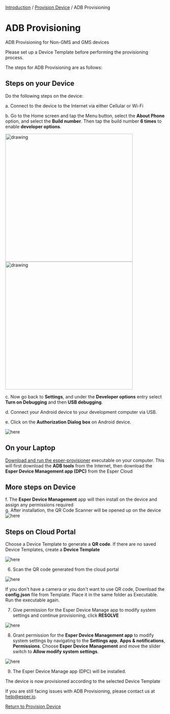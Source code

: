 [Introduction](../../console.md) / [Provision Device](../index.md) / ADB Provisioning

# ADB Provisioning

ADB Provisioning for Non-GMS and GMS devices

Please set up a Device Template before performing the provisioning process.

The steps for ADB Provisioning are as follows:

## Steps on your Device

Do the following steps on the device:

a. Connect to the device to the Internet via either Cellular or Wi-Fi

b. Go to the Home screen and tap the Menu button, select the **About Phone** option, and select the **Build number**. Then tap the build number **6 times** to enable **developer options**.

<img src="../../images/1_ADB_a.png" alt="drawing" style="height: 25rem;  margin-right: 2rem;"/>
<img src="../../images/2_ADB.png" alt="drawing" style="height: 25rem;"/>

c. Now go back to **Settings**, and under the **Developer options** entry select **Turn on Debugging** and then **USB debugging**.

d. Connect your Android device to your development computer via USB.

e. Click on the **Authorization Dialog box** on Android device.

![here](../../images/3_ADB.png)   


## On your Laptop

[Download and run the esper-provisioner](downloadexecutable.md) executable on your computer. This will first download the **ADB tools** from the Internet, then download the **Esper Device Management app (DPC)** from the Esper Cloud

## More steps on Device

f. The **Esper Device Management** app will then install on the device and assign any permissions required   
g. After installation, the QR Code Scanner will be opened up on the device   
 ![here](../../images/1_PD.png)   


## Steps on Cloud Portal

Choose a Device Template to generate a **QR code**. If there are no saved Device Templates, create a **Device Template**

![here](../../images/temp_1.png)

6.  Scan the QR code generated from the cloud portal

![here](../../images/1_PD.png)

If you don't have a camera or you don't want to use QR code, Download the **config.json** file from Template. Place it in the same folder as Executable. Run the executable again.

7.  Give permission for the Esper Device Manage app to modify system settings and continue provisioning, click **RESOLVE**

![here](../../images/10_PD.png)

8.  Grant permission for the **Esper Device Management app** to modify system settings by navigating to the **Settings app**, **Apps & notifications**, **Permissions**. Choose **Esper Device Management** and move the slider switch to **Allow modify system settings**.

![here](../../images/11_PD.png)

9.  The Esper Device Manage app (DPC) will be installed.

The device is now provisioned according to the selected Device Template   
  
  
If you are still facing issues with ADB Provisioning, please contact us at help@esper.io.

[Return to Provision Device](../index.md)
